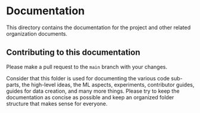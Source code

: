 # Documentation

This directory contains the documentation for the project and other related organization documents.

## Contributing to this documentation

Please make a pull request to the `main` branch with your changes.

Consider that this folder is used for documenting the various code sub-parts, the high-level ideas, the ML aspects, experiments, contributor guides, guides for data creation, and many more things. Please try to keep the documentation as concise as possible and keep an organized folder structure that makes sense for everyone.
